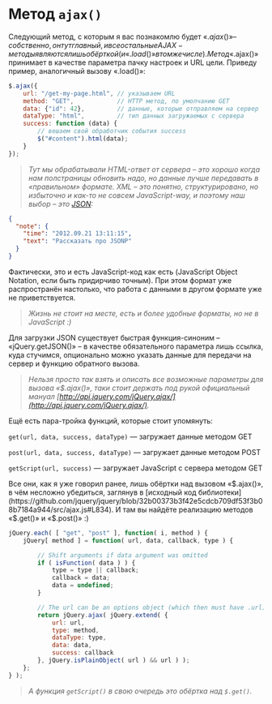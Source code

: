 # Метод `ajax()`

Следующий метод, с которым я вас познакомлю будет «$.ajax()» – собственно, он тут главный, и все остальные AJAX-методы являются лишь обёрткой (и «.load()» в том же числе). Метод «$.ajax()» принимает в качестве параметра пачку настроек и URL цели. Приведу пример, аналогичный вызову «.load()»:

```javascript
$.ajax({
    url: "/get-my-page.html", // указываем URL
    method: "GET",            // HTTP метод, по умолчанию GET
    data: {"id": 42},         // данные, которые отправляем на сервер
    dataType: "html",         // тип данных загружаемых с сервера
    success: function (data) {
        // вешаем свой обработчик события success
        $("#content").html(data);
    }
});
```

> _Тут мы обрабатывали HTML-ответ от сервера – это хорошо когда нам полстраницы обновить надо, но данные лучше передавать в «правильном» формате. XML – это понятно, структурировано, но избыточно и как-то не совсем JavaScript-way, и поэтому наш выбор – это [JSON](http://ru.wikipedia.org/wiki/JSON):_

```json
{
  "note": {
    "time": "2012.09.21 13:11:15",
    "text": "Рассказать про JSONP"
  }
}
```

Фактически, это и есть JavaScript-код как есть (JavaScript Object Notation, если быть придирчиво точным). При этом формат уже распространён настолько, что работа с данными в другом формате уже не приветствуется.

> _Жизнь не стоит на месте, есть и более удобные форматы, но не в JavaScript :)_

Для загрузки JSON существует быстрая функция-синоним – «jQuery.getJSON()» – в качестве обязательного параметра лишь ссылка, куда стучимся, опционально можно указать данные для передачи на сервер и функцию обратного вызова.

> _Нельзя просто так взять и описать все возможные параметры для вызова «$.ajax()», таки стоит держать под рукой официальный мануал [http://api.jquery.com/jQuery.ajax/](http://api.jquery.com/jQuery.ajax/)._

Ещё есть пара-тройка функций, которые стоит упомянуть:

`get(url, data, success, dataType)` — загружает данные методом GET

`post(url, data, success, dataType)` — загружает данные методом POST

`getScript(url, success)` — загружает JavaScript с сервера методом GET

Все они, как я уже говорил ранее, лишь обёртки над вызовом «$.ajax()», в чём несложно убедиться, заглянув в [исходный код библиотеки](https://github.com/jquery/jquery/blob/32b00373b3f42e5cdcb709df53f3b08b7184a944/src/ajax.js#L834). И там вы найдёте реализацию методов «$.get()» и «$.post()» :)

```javascript
jQuery.each( [ "get", "post" ], function( i, method ) {
	jQuery[ method ] = function( url, data, callback, type ) {

		// Shift arguments if data argument was omitted
		if ( isFunction( data ) ) {
			type = type || callback;
			callback = data;
			data = undefined;
		}

		// The url can be an options object (which then must have .url)
		return jQuery.ajax( jQuery.extend( {
			url: url,
			type: method,
			dataType: type,
			data: data,
			success: callback
		}, jQuery.isPlainObject( url ) && url ) );
	};
} );
```

> _А функция `getScript()` в свою очередь это обёртка над `$.get()`._
